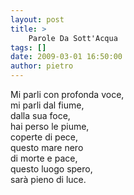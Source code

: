 ```yaml
---
layout: post
title: >
    Parole Da Sott'Acqua
tags: []
date: 2009-03-01 16:50:00
author: pietro
---
```

Mi parli con profonda voce,<br/>mi parli dal fiume,<br/>dalla sua foce,<br/>hai perso le piume,<br/>coperte di pece,<br/>questo mare nero<br/>di morte e pace,<br/>questo luogo spero,<br/>sarà pieno di luce.
